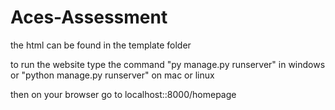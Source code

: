 # Aces-Assessment

the html can be found in the template folder

to run the website type the command "py manage.py runserver" in windows
or "python manage.py runserver" on mac or linux

then on your browser go to localhost::8000/homepage
